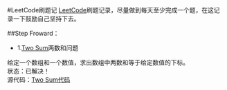 #LeetCode刷题记
[LeetCode](https://leetcode.com/problemset/algorithms/)刷题记录，尽量做到每天至少完成一个题，在这记录一下鼓励自己坚持下去。

##Step Froward：
- 1.[Two Sum](https://leetcode.com/problems/two-sum/)两数和问题<br>

给定一个数组和一个数值，求出数组中两数和等于给定数值的下标。<br>
状态：已解决！<br>
源代码：[Two Sum代码](./src/Solution-1.java)

